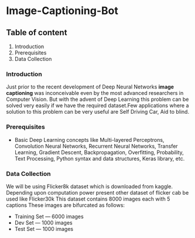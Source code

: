 # Image-Captioning-Bot
## Table of content
1. Introduction
2. Prerequisites
3. Data Collection

### Introduction
Just prior to the recent development of Deep Neural Networks **image captioning** was inconceivable even by the most advanced researchers in Computer Vision. But with the advent of Deep Learning this problem can be solved very easily if we have the required dataset.Few applications where a solution to this problem can be very useful are Self Driving Car,
Aid to blind.

### Prerequisites
- Basic Deep Learning concepts like Multi-layered Perceptrons, Convolution Neural Networks, Recurrent Neural Networks, Transfer Learning, Gradient Descent, Backpropagation, Overfitting, Probability, Text Processing, Python syntax and data structures, Keras library, etc.

### Data Collection
We will be using Flicker8k dataset which is downloaded from kaggle. Depending upon computation power present other dataset of flicker cab be used like Flicker30k
This dataset contains 8000 images each with 5 captions
These images are bifurcated as follows:
- Training Set — 6000 images
- Dev Set — 1000 images
- Test Set — 1000 images
